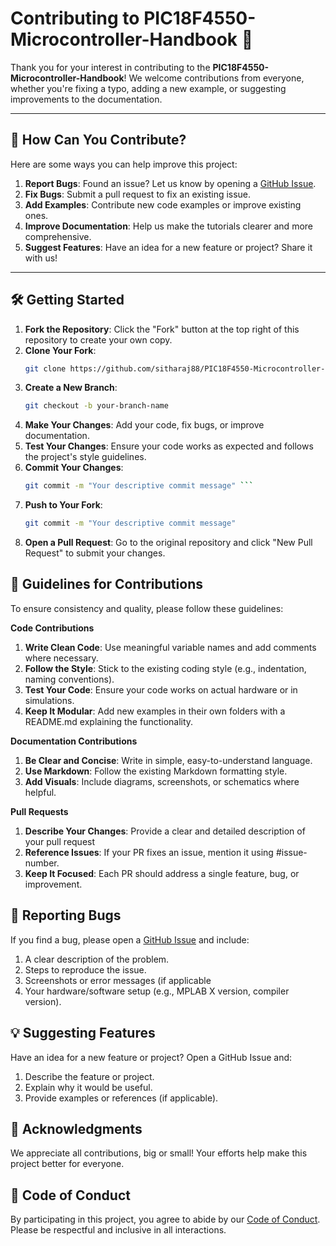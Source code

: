 # Contributing to PIC18F4550-Microcontroller-Handbook 🚀

Thank you for your interest in contributing to the **PIC18F4550-Microcontroller-Handbook**! We welcome contributions from everyone, whether you're fixing a typo, adding a new example, or suggesting improvements to the documentation.

---

## 🌟 **How Can You Contribute?**
Here are some ways you can help improve this project:
1. **Report Bugs**: Found an issue? Let us know by opening a [GitHub Issue](https://github.com/sitharaj88/PIC18F4550-Microcontroller-Handbook.git/issues).
2. **Fix Bugs**: Submit a pull request to fix an existing issue.
3. **Add Examples**: Contribute new code examples or improve existing ones.
4. **Improve Documentation**: Help us make the tutorials clearer and more comprehensive.
5. **Suggest Features**: Have an idea for a new feature or project? Share it with us!

---

## 🛠️ **Getting Started**
1. **Fork the Repository**: Click the "Fork" button at the top right of this repository to create your own copy.
2. **Clone Your Fork**: 
    ``` bash
    git clone https://github.com/sitharaj88/PIC18F4550-Microcontroller-Handbook.git
3. **Create a New Branch**:
    ``` bash 
    git checkout -b your-branch-name
4. **Make Your Changes**: Add your code, fix bugs, or improve documentation.
5.  **Test Your Changes**: Ensure your code works as expected and follows the project's style guidelines.
6.  **Commit Your Changes**:
    ``` bash 
    git commit -m "Your descriptive commit message" ```
7.  **Push to Your Fork**:
    ``` bash 
    git commit -m "Your descriptive commit message" 
8.  **Open a Pull Request**: Go to the original repository and click "New Pull Request" to submit your changes.


## 📝 **Guidelines for Contributions**
To ensure consistency and quality, please follow these guidelines:

**Code Contributions**
1. **Write Clean Code**: Use meaningful variable names and add comments where necessary.
2. **Follow the Style**: Stick to the existing coding style (e.g., indentation, naming conventions).
3. **Test Your Code**: Ensure your code works on actual hardware or in simulations.
4. **Keep It Modular**: Add new examples in their own folders with a README.md explaining the functionality.

**Documentation Contributions**
1. **Be Clear and Concise**: Write in simple, easy-to-understand language.
2. **Use Markdown**: Follow the existing Markdown formatting style.
3. **Add Visuals**: Include diagrams, screenshots, or schematics where helpful.

**Pull Requests**
1. **Describe Your Changes**: Provide a clear and detailed description of your pull request
2. **Reference Issues**: If your PR fixes an issue, mention it using #issue-number.
3. **Keep It Focused**: Each PR should address a single feature, bug, or improvement.

## 🐛 **Reporting Bugs**
If you find a bug, please open a [GitHub Issue](https://github.com/sitharaj88/PIC18F4550-Microcontroller-Handbook.git/issues) and include:

1. A clear description of the problem.
2. Steps to reproduce the issue.
3. Screenshots or error messages (if applicable
4. Your hardware/software setup (e.g., MPLAB X version, compiler version).

## 💡 **Suggesting Features**
Have an idea for a new feature or project? Open a GitHub Issue and:

1. Describe the feature or project.
2. Explain why it would be useful.
3. Provide examples or references (if applicable).

## 🙏 **Acknowledgments**
We appreciate all contributions, big or small! Your efforts help make this project better for everyone.

## 📜 **Code of Conduct**
By participating in this project, you agree to abide by our [Code of Conduct](https://github.com/sitharaj88/PIC18F4550-Microcontroller-Handbook.git/issues). Please be respectful and inclusive in all interactions.